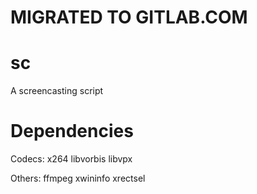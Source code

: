 # MIGRATED TO GITLAB.COM

# sc
A screencasting script

# Dependencies
Codecs:
x264
libvorbis
libvpx

Others:
ffmpeg
xwininfo
xrectsel
